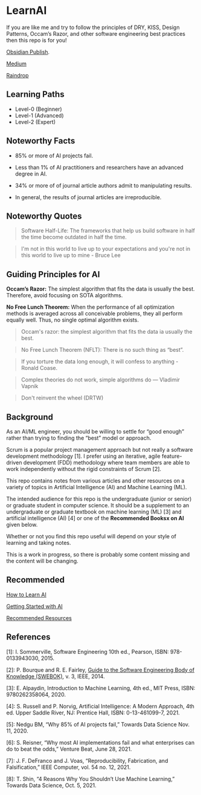 # LearnAI

If you are like me and try to follow the principles of DRY, KISS, Design Patterns, Occam’s Razor, and other software engineering best practices then this repo is for you!

[Obsidian Publish](https://notes.codecypher.ai).

[Medium](https://aicoder.medium.com)

[Raindrop](https://raindrop.io/codecypher)


## Learning Paths

- Level-0 (Beginner)
- Level-1 (Advanced)
- Level-2 (Expert)


## Noteworthy Facts

- 85% or more of AI projects fail.

- Less than 1% of AI practitioners and researchers have an advanced degree in AI.

- 34% or more of of journal article authors admit to manipulating results.

- In general, the results of journal articles are irreproducible.


## Noteworthy Quotes

> Software Half-Life: The frameworks that help us build software in half the time become outdated in half the time.

> I'm not in this world to live up to your expectations and you're not in this world to live up to mine - Bruce Lee


## Guiding Principles for AI

**Occam’s Razor:** The simplest algorithm that fits the data is usually the best. Therefore, avoid focusing on SOTA algorithms.

**No Free Lunch Theorem:** When the performance of all optimization methods is averaged across all conceivable problems, they all perform equally well. Thus, no single optimal algorithm exists.

> Occam's razor: the simplest algorithm that fits the data ia usually the best. 

> No Free Lunch Theorem (NFLT): There is no such thing as “best”.

> If you torture the data long enough, it will confess to anything - Ronald Coase.

> Complex theories do not work, simple algorithms do — Vladimir Vapnik

> Don't reinvent the wheel (DRTW)


## Background

As an AI/ML engineer, you should be willing to settle for “good enough” rather than trying to finding the “best” model or approach.

Scrum is a popular project management approach but not really a software development methodology [1]. I prefer using an iterative, agile feature-driven development (FDD) methodology where team members are able to work independently without the rigid constraints of Scrum [2].

This repo contains notes from various articles and other resources on a variety of topics in Artificial Intelligence (AI) and Machine Learning (ML).

The intended audience for this repo is the undergraduate (junior or senior) or graduate student in computer science. It should be a supplement to an undergraduate or graduate textbook on machine learning (ML) [3] and artificial intelligence (AI) [4] or one of the **Recommended Booksx on AI** given below.

Whether or not you find this repo useful will depend on your style of learning and taking notes.

This is a work in progress, so there is probably some content missing and the content will be changing.


## Recommended

[How to Learn AI](https://pub.towardsai.net/how-to-learn-ai-1b9814ed3681)

[Getting Started with AI](https://pub.towardsai.net/getting-started-with-ai-f565c7877bee)

[Recommended Resources](./tips/ai_books.md)


## References

[1]: I.  Sommerville, Software Engineering 10th ed., Pearson, ISBN: 978-0133943030, 2015.

[2]: P. Bourque and R. E. Fairley, [Guide to the Software Engineering Body of Knowledge (SWEBOK)](https://www.computer.org/education/bodies-of-knowledge/software-engineering), v. 3, IEEE, 2014.

[3]: E. Alpaydin, Introduction to Machine Learning, 4th ed., MIT Press, ISBN: 9780262358064, 2020.

[4]: S. Russell and P. Norvig, Artificial Intelligence: A Modern Approach, 4th ed. Upper Saddle River, NJ: Prentice Hall, ISBN: 0-13-461099-7, 2021.

[5]: Nedgu BM, “Why 85% of AI projects fail,” Towards Data Science Nov. 11, 2020.

[6]: S. Reisner, “Why most AI implementations fail and what enterprises can do to beat the odds,” Venture Beat, June 28, 2021.

[7]: J. F. DeFranco and J. Voas, “Reproducibility, Fabrication, and Falsification,” IEEE Computer, vol. 54 no. 12, 2021.

[8]: T. Shin, “4 Reasons Why You Shouldn’t Use Machine Learning,” Towards Data Science, Oct. 5, 2021.

